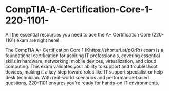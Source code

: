 # CompTIA-A-Certification-Core-1-220-1101-

All the essential resources you need to ace the A+ Certification Core (220-1101) exam are right here!

The CompTIA A+ Certification Core 1 (Khttps://shorturl.at/pOrRr) exam is a foundational certification for aspiring IT professionals, covering essential skills in hardware, networking, mobile devices, virtualization, and cloud computing. This exam validates your ability to support and troubleshoot devices, making it a key step toward roles like IT support specialist or help desk technician. With real-world scenarios and performance-based questions, 220-1101 ensures you're ready for hands-on IT environments.







